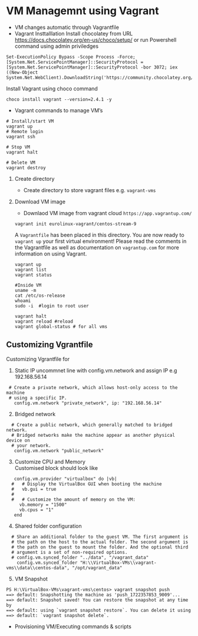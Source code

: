 # VM Managemnt using Vagrant
- VM changes automatic through Vagrantfile
- Vagrant Insttalllation
Install chocolatey from URL 
https://docs.chocolatey.org/en-us/choco/setup/
or run Powershell command using admin priviledges
```
Set-ExecutionPolicy Bypass -Scope Process -Force; [System.Net.ServicePointManager]::SecurityProtocol = [System.Net.ServicePointManager]::SecurityProtocol -bor 3072; iex ((New-Object System.Net.WebClient).DownloadString('https://community.chocolatey.org/install.ps1'))
```

Install Vagrant using choco command
```
choco install vagrant --version=2.4.1 -y
```

- Vagrant commands to manage VM’s
```
# Install/start VM
vagrant up
# Remote login 
vagrant ssh 

# Stop VM
vagrant halt

# Delete VM
vagrant destroy
```

1. Create directory
   - Create directory to store vagrant files e.g. `vagrant-vms`
2. Download VM image
   - Downlaod VM image from vagrant cloud `https://app.vagrantup.com/`
   ```
   vagrant init eurolinux-vagrant/centos-stream-9
   ```
   A `Vagrantfile` has been placed in this directory. You are now ready to `vagrant up` your first virtual environment! Please read the comments in the Vagrantfile as well as documentation on `vagrantup.com` for more information on using Vagrant.

   ```
   vagrant up
   vagrant list
   vagrant status

   #Inside VM
   uname -m
   cat /etc/os-release
   whoami
   sudo -i  #login to root user

   vagrant halt
   vagrant reload #reload
   vagrant global-status # for all vms 
   ```



## Customizing Vgrantfile
Customizing Vgrantfile for 
1) Static IP uncommnet line with  config.vm.network and assign IP e.g 192.168.56.14
```
 # Create a private network, which allows host-only access to the machine
 # using a specific IP.
   config.vm.network "private_network", ip: "192.168.56.14"
```

2) Bridged network
```
  # Create a public network, which generally matched to bridged network.
  # Bridged networks make the machine appear as another physical device on
  # your network.
   config.vm.network "public_network"
```

3) Customize CPU and Memory  
Customised block should look like
```
   config.vm.provider "virtualbox" do |vb|
  #   # Display the VirtualBox GUI when booting the machine
  #   vb.gui = true
  #
  #   # Customize the amount of memory on the VM:
     vb.memory = "1500"
     vb.cpus = "1"
   end
```
4) Shared folder configuration
```
  # Share an additional folder to the guest VM. The first argument is
  # the path on the host to the actual folder. The second argument is
  # the path on the guest to mount the folder. And the optional third
  # argument is a set of non-required options.
  # config.vm.synced_folder "../data", "/vagrant_data"
    config.vm.synced_folder "H:\\VirtualBox-VMs\\vagrant-vms\\data\\centos-data", "/opt/vagrant_data"
```

5) VM Snapshot

```
PS H:\VirtualBox-VMs\vagrant-vms\centos> vagrant snapshot push
==> default: Snapshotting the machine as 'push_1722357853_9009'...
==> default: Snapshot saved! You can restore the snapshot at any time by
==> default: using `vagrant snapshot restore`. You can delete it using
==> default: `vagrant snapshot delete`.
```
- Provisioning VM/Executing commands & scripts